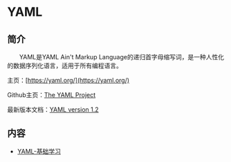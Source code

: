 # YAML

## 简介
&#8195;&#8195;YAML是YAML Ain't Markup Language的递归首字母缩写词，是一种人性化的数据序列化语言，适用于所有编程语言。

主页：[https://yaml.org/](https://yaml.org/)

Github主页：[The YAML Project](https://github.com/yaml/)

最新版本文档：[YAML version 1.2](https://yaml.org/spec/1.2.2/)
## 内容
- [YAML-基础学习](https://gitbook.big1000.com/10-Git/04-YAML/01-YAML-%E5%9F%BA%E7%A1%80%E5%AD%A6%E4%B9%A0.html)

